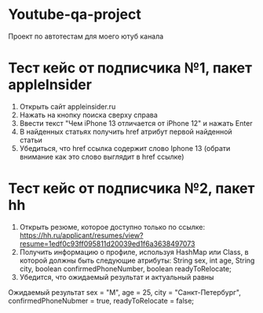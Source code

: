 # Youtube-qa-project
Проект по автотестам для моего ютуб канала

# Тест кейс от подписчика №1, пакет appleInsider

1. Открыть сайт appleinsider.ru
2. Нажать на кнопку поиска сверху справа
3. Ввести текст "Чем iPhone 13 отличается от iPhone 12" и нажать Enter
4. В найденных статьях получить href атрибут первой найденной статьи
5. Убедиться, что href ссылка содержит слово Iphone 13 (обрати внимание как это слово выглядит в href ссылке)

# Тест кейс от подписчика №2, пакет hh
1) Открыть резюме, которое доступно только по ссылке: https://hh.ru/applicant/resumes/view?resume=1edf0c93ff095811d20039ed1f6a3638497073
2) Получить информацию о профиле, используя HashMap или Class, в которой должны быть следующие атрибуты:
String sex, int age, String city, boolean confirmedPhoneNumber, boolean readyToRelocate;
3) Убедится, что ожидаемый результат и актуальный равны

Ожидаемый результат sex = "М", age = 25, city = "Санкт-Петербург", confirmedPhoneNubmer = true, readyToRelocate = false; 
